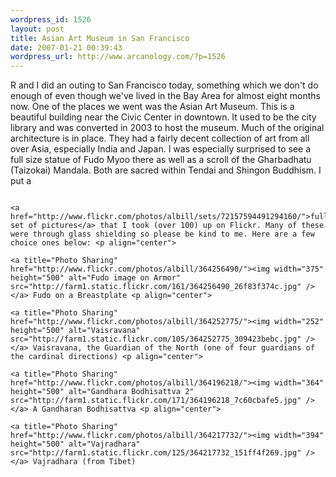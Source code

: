 ```yaml
--- 
wordpress_id: 1526
layout: post
title: Asian Art Museum in San Francisco
date: 2007-01-21 00:39:43
wordpress_url: http://www.arcanology.com/?p=1526
---
```

R and I did an outing to San Francisco today, something which we don't do enough of even though we've lived in the Bay Area for almost eight months now. One of the places we went was the Asian Art Museum. This is a beautiful building near the Civic Center in downtown. It used to be the city library and was converted in 2003 to host the museum. Much of the original architecture is in place. They had a fairly decent collection of art from all over Asia, especially India and Japan. I was especially surprised to see a full size statue of Fudo Myoo there as well as a scroll of the Gharbadhatu (Taizokai) Mandala. Both are sacred within Tendai and Shingon Buddhism. I put a 
                                                                                                                                                                                                                                                                                                                                                                                                                                                                                                                                                                                                                                                                                                                                                                                                                                            
                                                                                                                                                                                                                                                                                                                                                                                                                                                                                                                                                                                                                                                                                                                                                                                                                                            <a href="http://www.flickr.com/photos/albill/sets/72157594491294160/">full set of pictures</a> that I took (over 100) up on Flickr. Many of these were through glass shielding so please be kind to me. Here are a few choice ones below: <p align="center">
                                                                                                                                                                                                                                                                                                                                                                                                                                                                                                                                                                                                                                                                                                                                                                                                                                              <a title="Photo Sharing" href="http://www.flickr.com/photos/albill/364256490/"><img width="375" height="500" alt="Fudo image on Armor" src="http://farm1.static.flickr.com/161/364256490_26f83f374c.jpg" /></a> Fudo on a Breastplate <p align="center">
                                                                                                                                                                                                                                                                                                                                                                                                                                                                                                                                                                                                                                                                                                                                                                                                                                                <a title="Photo Sharing" href="http://www.flickr.com/photos/albill/364252775/"><img width="252" height="500" alt="Vaisravana" src="http://farm1.static.flickr.com/105/364252775_309423bebc.jpg" /></a> Vaisravana, the Guardian of the North (one of four guardians of the cardinal directions) <p align="center">
                                                                                                                                                                                                                                                                                                                                                                                                                                                                                                                                                                                                                                                                                                                                                                                                                                                  <a title="Photo Sharing" href="http://www.flickr.com/photos/albill/364196218/"><img width="364" height="500" alt="Gandhara Bodhisattva 2" src="http://farm1.static.flickr.com/171/364196218_7c60cbafe5.jpg" /></a> A Gandharan Bodhisattva <p align="center">
                                                                                                                                                                                                                                                                                                                                                                                                                                                                                                                                                                                                                                                                                                                                                                                                                                                    <a title="Photo Sharing" href="http://www.flickr.com/photos/albill/364217732/"><img width="394" height="500" alt="Vajradhara" src="http://farm1.static.flickr.com/125/364217732_151ff4f269.jpg" /></a> Vajradhara (from Tibet)